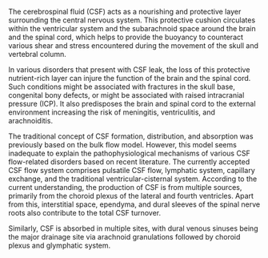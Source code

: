 The cerebrospinal fluid (CSF) acts as a nourishing and protective layer surrounding the central nervous system. This protective cushion circulates within the ventricular system and the subarachnoid space around the brain and the spinal cord, which helps to provide the buoyancy to counteract various shear and stress encountered during the movement of the skull and vertebral column.

In various disorders that present with CSF leak, the loss of this protective nutrient-rich layer can injure the function of the brain and the spinal cord. Such conditions might be associated with fractures in the skull base, congenital bony defects, or might be associated with raised intracranial pressure (ICP). It also predisposes the brain and spinal cord to the external environment increasing the risk of meningitis, ventriculitis, and arachnoiditis.

The traditional concept of CSF formation, distribution, and absorption was previously based on the bulk flow model. However, this model seems inadequate to explain the pathophysiological mechanisms of various CSF flow-related disorders based on recent literature. The currently accepted CSF flow system comprises pulsatile CSF flow, lymphatic system, capillary exchange, and the traditional ventricular-cisternal system. According to the current understanding, the production of CSF is from multiple sources, primarily from the choroid plexus of the lateral and fourth ventricles. Apart from this, interstitial space, ependyma, and dural sleeves of the spinal nerve roots also contribute to the total CSF turnover.

Similarly, CSF is absorbed in multiple sites, with dural venous sinuses being the major drainage site via arachnoid granulations followed by choroid plexus and glymphatic system.
